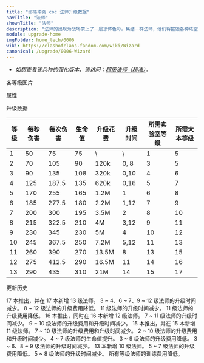```yaml
---
title: "部落冲突 coc 法师升级数据"
navTitle: "法师"
shownTitle: "法师"
description: "法师的出现为战场蒙上了一层恐怖色彩。集结一群法师，他们将摧毁各种陆空目标！"
module: upgrade-home
imgFolder: home_tech/0006
wiki: https://clashofclans.fandom.com/wiki/Wizard
canonical: /upgrade/0006-Wizard
---
```


- *如想查看该兵种的强化版本，请访问：[超级法师（超法）](/upgrade/0609-Super-Wizard)。*

<UnitInfo :folder="$frontmatter.imgFolder" imgSrc="Wizard_info.png" :imgAlt="$frontmatter.navTitle" :description="$frontmatter.description" />

<SmallTitle>各等级图片</SmallTitle>

<Panel>
    <UnitImgGroup :folder="$frontmatter.imgFolder">
        <UnitImg imgTitle="1 - 2 级" imgSrc="Wizard1.png" />
        <UnitImg imgTitle="3 - 4 级" imgSrc="Wizard3.png" />
        <UnitImg imgTitle="5 级" imgSrc="Wizard5.png" />
        <UnitImg imgTitle="6 级" imgSrc="Wizard6.png" />
        <UnitImg imgTitle="7 级" imgSrc="Wizard7.png" />
        <UnitImg imgTitle="8 级" imgSrc="Wizard8.png" />
        <UnitImg imgTitle="9 级" imgSrc="Wizard9.png" />
        <UnitImg imgTitle="10 级" imgSrc="Wizard10.png" />
        <UnitImg imgTitle="11 级" imgSrc="Wizard11.png" />
        <UnitImg imgTitle="12 级" imgSrc="Wizard12.png" />
        <UnitImg imgTitle="13 级" imgSrc="Wizard13.png" />
    </UnitImgGroup>
</Panel>

<SmallTitle>属性</SmallTitle>

<UnitProperties>
    <UnitProperty pKey="攻击偏好" pValue="无" />
    <UnitProperty pKey="伤害类型" pValue="范围伤害" />
    <UnitProperty pKey="伤害半径" pValue="0.3 格" />
    <UnitProperty pKey="攻击的目标" pValue="地面和空中目标" />
    <UnitProperty pKey="占据人口" pValue="4" />
    <UnitProperty pKey="移动速度" pValue="2 格/秒" />
    <UnitProperty pKey="攻击速度" pValue="1.5 秒/次" />
    <UnitProperty pKey="攻击距离" pValue="3 格" />
    <UnitProperty pKey="所需训练营等级" pValue="7" />
    <UnitProperty pKey="所需大本等级" pValue="5" />
    <UnitProperty pKey="训练时间" pValue="30" trainingSystem="2022" />
</UnitProperties>

<SmallTitle>升级数据</SmallTitle>

<script setup>
const tableExtraInfo = [
    {
        "column": 4,
        "type": "cost",
        "gpClass": "research",
        "icon": "Elixir"
    },
    {
        "column": 5,
        "type": "time",
        "gpClass": "research"
    }
];
</script>

<UnitTable :tableExtraInfo="tableExtraInfo">

| 等级 |  每秒伤害 | 每次伤害 | 生命值| 升级花费 |  升级时间  |所需实验室等级|所需大本等级|
| ---- |   ----   |   ----  |  ---- |   ----  |    ----   |    ----     |   ----    |
|   1  |     50   |    75   |   75  |      \  |       \   |      1      |     5     |
|   2  |     70   |   105   |   90  |   120k  |    0, 8   |      3      |     5     |
|   3  |     90   |   135   |  108  |   320k  |    0,10   |      4      |     6     |
|   4  |    125   |   187.5 |  135  |   620k  |    0,16   |      5      |     7     |
|   5  |    170   |   255   |  165  |   1.2M  |    1      |      6      |     8     |
|   6  |    185   |   277.5 |  180  |   2.2M  |    1,12   |      7      |     9     |
|   7  |    200   |   300   |  195  |   3.5M  |    2      |      8      |    10     |
|   8  |    215   |   322.5 |  210  |     4M  |    3,12   |      9      |    11     |
|   9  |    230   |   345   |  230  |     5M  |    4      |     10      |    12     |
|  10  |    245   |   367.5 |  250  |   7.2M  |    5,12   |     11      |    13     |
|  11  |    260   |   390   |  270  |  13.5M  |    8      |     13      |    15     |
|  12  |    275   |   412.5 |  290  |  16.5M  |   11      |     14      |    16     |
|  13  |    290   |   435   |  310  |    21M  |   14      |     15      |    17     |
</UnitTable>

<SmallTitle>更新历史</SmallTitle>

<Timeline>
    <TimelineItem date="2024/11/25">
        <TimelineRow>17 本推出，并在 17 本新增 13 级法师。</TimelineRow>
        <TimelineRow>3 ~ 4、6 ~ 7、9 ~ 12 级法师的升级时间减少。</TimelineRow>
        <TimelineRow>8 ~ 12 级法师的升级费用降低。</TimelineRow>
    </TimelineItem>
    <TimelineItem date="2024/06/18">
        <TimelineRow>11 级法师的升级时间减少。</TimelineRow>
        <TimelineRow>11 级法师的升级费用降低。</TimelineRow>
    </TimelineItem>
    <TimelineItem date="2023/12/12">
        <TimelineRow>16 本推出，同时在 16 本新增 12 级法师。</TimelineRow>
        <TimelineRow>7 ~ 11 级法师的升级时间减少。</TimelineRow>
    </TimelineItem>
    <TimelineItem date="2023/06/12">
        <TimelineRow>9 ~ 10 级法师的升级费用和升级时间减少。</TimelineRow>
    </TimelineItem>
    <TimelineItem date="2022/10/10">
        <TimelineRow>15 本推出，并在 15 本新增 11 级法师。</TimelineRow>
        <TimelineRow>7 ~ 10 级法师的升级费用和升级时间减少。</TimelineRow>
    </TimelineItem>
    <TimelineItem date="2021/12/09">
        <TimelineRow>2 ~ 10 级法师的升级费用和升级时间减少。</TimelineRow>
        <TimelineRow>4 ~ 7 级法师的生命值提升。</TimelineRow>
    </TimelineItem>
    <TimelineItem date="2021/04/12">
        <TimelineRow>3 ~ 9 级法师的升级费用降低。</TimelineRow>
        <TimelineRow>3 ~ 6、8 ~ 9 级法师的升级时间减少。</TimelineRow>
    </TimelineItem>
    <TimelineItem date="2020/10/12">
        <TimelineRow>13 本新增 10 级法师。</TimelineRow>
    </TimelineItem>
    <TimelineItem date="2020/03/30">
        <TimelineRow>5 ~ 7 级法师的升级费用降低。</TimelineRow>
    </TimelineItem>
    <TimelineItem date="2019/04/02">
        <TimelineRow>5 ~ 8 级法师的升级时间减少。</TimelineRow>
        <TimelineRow>所有等级法师的训练费用降低。</TimelineRow>
    </TimelineItem>
    <TimelineItem :historyBottom="true" />
</Timeline>